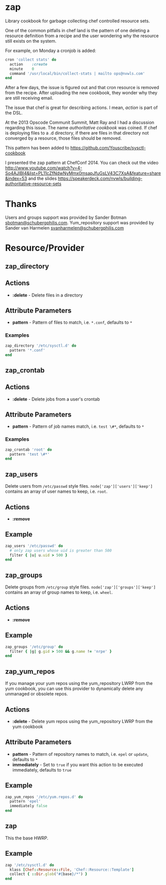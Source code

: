 zap
===

Library cookbook for garbage collecting chef controlled resource sets.

One of the common pitfalls in chef land is the pattern of one deleting a
resource definition from a recipe and the user wondering why the resource still
exists on the system.

For example, on Monday a cronjob is added:

```ruby
cron 'collect stats' do
  action	:create
  minute	0
  command '/usr/local/bin/collect-stats | mailto ops@nvwls.com'
end
```

After a few days, the issue is figured out and that cron resource is removed
from the recipe.  After uploading the new cookbook, they wonder why they are
still receiving email.

The issue that chef is great for describing actions.  I mean, *action* is part
of the DSL.

At the 2013 Opscode Communit Summit, Matt Ray and I had a discussion regarding
this issue.  The name *authoritative cookbook* was coined.  If chef is deploying
files to a .d directory, if there are files in that directory not converged by a
resource, those files should be removed.

This pattern has been added to https://github.com/Youscribe/sysctl-cookbook

I presented the zap pattern at ChefConf 2014. You can check out the
video
http://www.youtube.com/watch?v=4-So4AJlBI4&list=PL11cZfNdwNyMmx0msapJfuGsLV43C7XsA&feature=share&index=53
and the slides
https://speakerdeck.com/nvwls/building-authoritative-resource-sets

Thanks
======

Users and groups support was provided by Sander Botman <sbotman@schubergphilis.com>.
Yum_repository support was provided by Sander van Harmelen <svanharmelen@schubergphilis.com>


Resource/Provider
=================

zap_directory
-------------

## Actions

- **:delete** - Delete files in a directory

## Attribute Parameters

- **pattern** - Pattern of files to match, i.e. `*.conf`, defaults to `*`

### Examples

```ruby
zap_directory '/etc/sysctl.d' do
  pattern '*.conf'
end
```

zap_crontab
-----------

## Actions

- **:delete** - Delete jobs from a user's crontab

## Attribute Parameters

- **pattern** - Pattern of job names match, i.e. `test \#*`, defaults to `*`

### Examples

```ruby
zap_crontab 'root' do
  pattern 'test \#*'
end
```

zap_users
---------

Delete users from `/etc/passwd` style files.
`node['zap']['users']['keep']` contains an array of user names to
keep, i.e. `root`.

## Actions

- **:remove**

## Example

```ruby
zap_users '/etc/passwd' do
  # only zap users whose uid is greater than 500
  filter { |u| u.uid > 500 }
end
```

zap_groups
----------

Delete groups from `/etc/group` style files.
`node['zap']['groups']['keep']` contains an array of group names to
keep, i.e. `wheel`.

## Actions

- **:remove**

## Example

```ruby
zap_groups '/etc/group' do
  filter { |g| g.gid > 500 && g.name != 'nrpe' }
end
```

zap_yum_repos
-------------

If you manage your yum repos using the yum_repository LWRP from the yum cookbook,
you can use this provider to dynamically delete any unmanaged or obsolete repos.

## Actions

- **:delete** - Delete yum repos using the yum_repository LWRP from the yum cookbook

## Attribute Parameters

- **pattern** - Pattern of repository names to match, i.e. `epel` or `update`, defaults to `*`
- **immediately** - Set to `true` if you want this action to be executed immediately, defaults to `true`

## Example

```ruby
zap_yum_repos '/etc/yum.repos.d' do
  pattern 'epel'
  immediately false
end
```

zap
---

This the base HWRP.

## Example

```ruby
zap '/etc/sysctl.d' do
  klass [Chef::Resource::File, 'Chef::Resource::Template']
  collect { ::Dir.glob("#{base}/*") }
end
```
